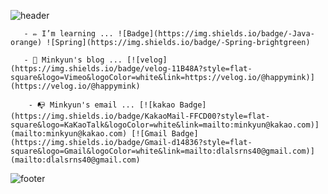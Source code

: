 ![header](https://capsule-render.vercel.app/api?type=wave&color=auto&height=300&section=header&text=Hi%20MinKyun🤗&fontSize=90&animation=twinkling&fontAlignY=40)


       - ✏ I’m learning ... ![Badge](https://img.shields.io/badge/-Java-orange) ![Spring](https://img.shields.io/badge/-Spring-brightgreen)

       - 🎨 Minkyun's blog ... [![velog](https://img.shields.io/badge/velog-11B48A?style=flat-square&logo=Vimeo&logoColor=white&link=https://velog.io/@happymink)](https://velog.io/@happymink)

        - 📭 Minkyun's email ... [![kakao Badge](https://img.shields.io/badge/KakaoMail-FFCD00?style=flat-square&logo=KaKaoTalk&logoColor=white&link=mailto:minkyun@kakao.com)](mailto:minkyun@kakao.com) [![Gmail Badge](https://img.shields.io/badge/Gmail-d14836?style=flat-square&logo=Gmail&logoColor=white&link=mailto:dlalsrns40@gmail.com)](mailto:dlalsrns40@gmail.com)





![footer](https://capsule-render.vercel.app/api?section=footer)
